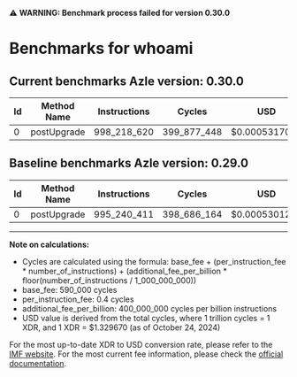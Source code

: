 ⚠️ **WARNING: Benchmark process failed for version 0.30.0**

# Benchmarks for whoami

## Current benchmarks Azle version: 0.30.0

| Id  | Method Name | Instructions | Cycles      | USD           | USD/Million Calls | Change                              |
| --- | ----------- | ------------ | ----------- | ------------- | ----------------- | ----------------------------------- |
| 0   | postUpgrade | 998_218_620  | 399_877_448 | $0.0005317050 | $531.70           | <font color="red">+2_978_209</font> |

## Baseline benchmarks Azle version: 0.29.0

| Id  | Method Name | Instructions | Cycles      | USD           | USD/Million Calls |
| --- | ----------- | ------------ | ----------- | ------------- | ----------------- |
| 0   | postUpgrade | 995_240_411  | 398_686_164 | $0.0005301210 | $530.12           |

---

**Note on calculations:**

- Cycles are calculated using the formula: base_fee + (per_instruction_fee \* number_of_instructions) + (additional_fee_per_billion \* floor(number_of_instructions / 1_000_000_000))
- base_fee: 590_000 cycles
- per_instruction_fee: 0.4 cycles
- additional_fee_per_billion: 400_000_000 cycles per billion instructions
- USD value is derived from the total cycles, where 1 trillion cycles = 1 XDR, and 1 XDR = $1.329670 (as of October 24, 2024)

For the most up-to-date XDR to USD conversion rate, please refer to the [IMF website](https://www.imf.org/external/np/fin/data/rms_sdrv.aspx).
For the most current fee information, please check the [official documentation](https://internetcomputer.org/docs/current/developer-docs/gas-cost#execution).
